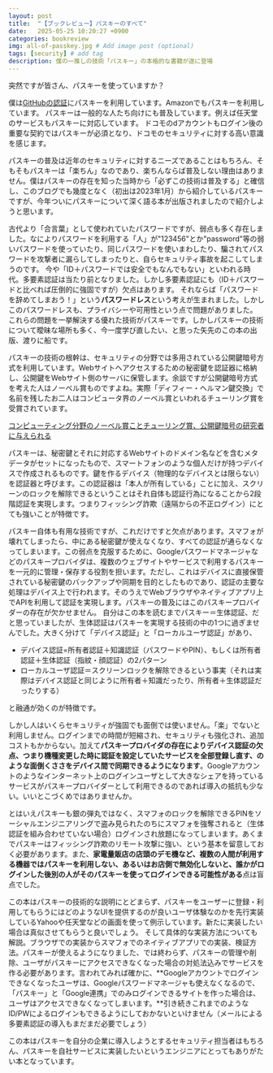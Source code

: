```yaml
---
layout: post
title:  "【ブックレビュー】パスキーのすべて"
date:   2025-05-25 10:20:27 +0900
categories: bookreview
img: all-of-passkey.jpg # Add image post (optional)
tags: [security] # add tag
description: 僕の一推しの技術「パスキー」の本格的な書籍が遂に登場
---
```


突然ですが皆さん、パスキーを使っていますか？

僕は[GitHubの認証](https://docs.github.com/ja/authentication/authenticating-with-a-passkey/signing-in-with-a-passkey)にパスキーを利用しています。Amazonでもパスキーを利用しています。
パスキーは一般的な人たち向けにも普及しています。例えば任天堂のサービスもパスキーに対応しています。
ドコモのdアカウントもログイン後の重要な契約ではパスキーが必須となり、ドコモのセキュリティに対する高い意識を感じます。

パスキーの普及は近年のセキュリティに対するニーズであることはもちろん、そもそもパスキーは「楽ちん」なのであり、楽ちんならば普及しない理由はありません。僕はパスキーの存在を知った当時から「必ずこの技術は普及する」と確信し、このブログでも幾度となく（初出は2023年1月）から紹介しているパスキーですが、今年ついにパスキーについて深く語る本が出版されましたので紹介しようと思います。

古代より「合言葉」として使われていたパスワードですが、弱点も多く存在しました。なによりパスワードを利用する「人」が"123456"とか"password"等の弱いパスワードを使っていたり、同じパスワードを使いまわしたり、騙されてパスワードを攻撃者に漏らしてしまったりと、自らセキュリティ事故を起こしてしまうのです。
今や「ID＋パスワードでは安全でもなんでもない」といわれる時代。多要素認証は当たり前となりました。しかし多要素認証にも（ID＋パスワードと比べれば圧倒的に強固ですが）欠点はあります。
それならば「パスワードを辞めてしまおう！」という**パスワードレス**という考えが生まれました。しかしこのパスワードレスも、プライバシーや可用性という点で問題がありました。
これらの問題を一挙解決する優れた技術がパスキーです。しかしパスキーの技術について曖昧な場所も多く、今一度学び直したい、と思った矢先のこの本の出版、渡りに船です。

パスキーの技術の根幹は、セキュリティの分野では多用されている公開鍵暗号方式を利用しています。Webサイトへアクセスするための秘密鍵を認証器に格納し、公開鍵をWebサイト側のサーバに保管します。余談ですが公開鍵暗号方式を考えた人はノーベル賞ものですよね。実際「ディフィー・ヘルマン鍵交換」で名前を残したお二人はコンピュータ界のノーベル賞といわれるチューリング賞を受賞されています。

[コンピューティング分野のノーベル賞ことチューリング賞、公開鍵暗号の研究者に与えられる](https://www.gizmodo.jp/2016/03/Turing_Award_for_public_key_encryption.html)


パスキーは、秘密鍵とそれに対応するWebサイトのドメイン名などを含むメタデータがセットになったもので、スマートフォンのような個人だけが持つデバイスで作成されるものです。鍵を作るデバイス（物理的なデバイスとは限らない）を認証器と呼びます。この認証器は「本人が所有している」ことに加え、スクリーンのロックを解除できるということはそれ自体も認証行為になることから2段階認証を実現します。つまりフィッシング詐欺（遠隔からの不正ログイン）にとても強いことが特徴です。

パスキー自体も有用な技術ですが、これだけですと欠点があります。スマフォが壊れてしまったら、中にある秘密鍵が使えなくなり、すべての認証が通らなくなってしまいます。この弱点を克服するために、Googleパスワードマネージャなどのパスキープロバイダは、複数のウェブサイトやサービスで利用するパスキーを一元的に管理・保存する役割を担います。ただし、これはデバイスに直接保管されている秘密鍵のバックアップや同期を目的としたものであり、認証の主要な処理はデバイス上で行われます。そのうえでWebブラウザやネイティブアプリ上でAPIを利用して認証を実現します。パスキーの普及にはこのパスキープロバイダーの存在が欠かせません。
自分はこの本を読むまでパスキー＝生体認証、だと思っていましたが、生体認証はパスキーを実現する技術の中の1つに過ぎませんでした。大きく分けて「デバイス認証」と「ローカルユーザ認証」があり、

- デバイス認証=所有者認証＋知識認証（パスワードやPIN）、もしくは所有者認証＋生体認証（指紋・顔認証）の2パターン
- ローカルユーザ認証＝スクリーンロックを解除できるという事実（それは実際はデバイス認証と同じように所有者＋知識だったり、所有者＋生体認証だったりする）

と融通が効くのが特徴です。

しかし人はいくらセキュリティが強固でも面倒では使いません。「楽」でないと利用しません。ログインまでの時間が短縮され、セキュリティも強化され、追加コストもかからない。加えて**パスキープロバイダの存在によりデバイス認証の欠点、つまり機種変更した時に認証を設定していたサービスを全部登録し直す、のような面倒くささをデバイス間で同期できるようになります**。Googleアカウントのようなインターネット上のログインユーザとして大きなシェアを持っているサービスがパスキープロバイダーとして利用できるのであれば導入の抵抗も少ない。いいとこづくめではありませんか。

とはいえパスキーも銀の弾丸ではなく、スマフォのロックを解除できるPINをソーシャルエンジニアリングで盗み見られたのちにスマフォを強奪されると（生体認証を組み合わせていない場合）ログインされ放題になってしまいます。あくまでパスキーはフィッシング詐欺のリモート攻撃に強い、という基本を留意しておく必要があります。また、**家電量販店の店頭のデモ機など、複数の人間が利用する機器ではパスキーを利用しない、あるいはお店側で無効化しないと、誰かがログインした後別の人がそのパスキーを使ってログインできる可能性がある**点は盲点でした。

この本はパスキーの技術的な説明にとどまらず、パスキーをユーザーに登録・利用してもらうにはどのようなUIを提供するのが良いユーザ体験なのかを先行実装しているYahooや任天堂などの画面を使って例示しています。新たに実装したい場合は真似させてもらうと良いでしょう。
そして具体的な実装方法についても解説。ブラウザでの実装からスマフォでのネイティブアプリでの実装、検証方法。パスキーが使えるようになりました、では終わらず、パスキーの管理や削除、ユーザがパスキーにアクセスできなくなった場合の対処法込みでサービスを作る必要があります。言われてみれば確かに、**Googleアカウントでログインできなくなったユーザは、Googleパスワードマネージャも使えなくなるので、「パスキー」と「Google連携」でのみログインできるサイトを作った場合は、ユーザはアクセスできなくなってしまいます。**引き続きこれまでのようなID/PWによるログインもできるようにしておかないといけません（メールによる多要素認証の導入もまだまだ必要でしょう）

この本はパスキーを自分の企業に導入しようとするセキュリティ担当者はもちろん、パスキーを自社サービスに実装したいというエンジニアにとってもありがたい本となっています。

